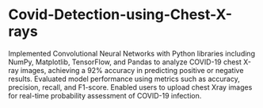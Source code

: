 # Covid-Detection-using-Chest-X-rays

Implemented Convolutional Neural Networks with Python libraries including NumPy, Matplotlib, TensorFlow, and Pandas to
analyze COVID-19 chest X-ray images, achieving a 92% accuracy in predicting positive or negative results.
Evaluated model performance using metrics such as accuracy, precision, recall, and F1-score. Enabled users to upload chest Xray images for real-time probability assessment of COVID-19 infection.
